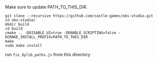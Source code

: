 Make sure to update PATH_TO_THIS_DIR.

```
git clone --recursive https://github.com/castle-games/obs-studio.git
cd obs-studio/
mkdir build
cd build
cmake .. -DDISABLE_UI=true -DENABLE_SCRIPTING=false -DCMAKE_INSTALL_PREFIX=PATH_TO_THIS_DIR
make
sudo make install
```

run `fix_dylib_paths.js` from this directory
